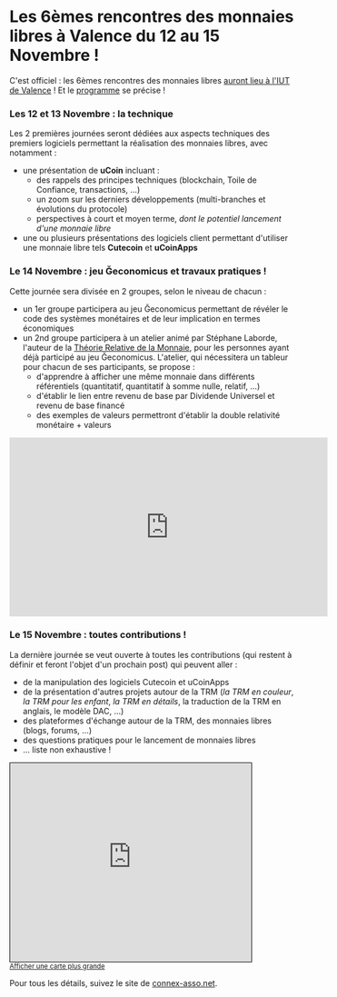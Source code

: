 # Les 6èmes rencontres des monnaies libres à Valence du 12 au 15 Novembre !

C'est officiel : les 6èmes rencontres des monnaies libres [auront lieu à l'IUT de Valence](http://connex-asso.net/?p=27) ! Et le [programme](http://connex-asso.net/?p=82) se précise !

### Les 12 et 13 Novembre : la technique

Les 2 premières journées seront dédiées aux aspects techniques des premiers logiciels permettant la réalisation des monnaies libres, avec notamment :

* une présentation de **uCoin** incluant :
  * des rappels des principes techniques (blockchain, Toile de Confiance, transactions, ...)
  * un zoom sur les derniers développements (multi-branches et évolutions du protocole)
  * perspectives à court et moyen terme, *dont le potentiel lancement d'une monnaie libre*
* une ou plusieurs présentations des logiciels client permettant d'utiliser une monnaie libre tels **Cutecoin** et **uCoinApps**

### Le 14 Novembre : jeu Ğeconomicus et travaux pratiques !

Cette journée sera divisée en 2 groupes, selon le niveau de chacun :

* un 1er groupe participera au jeu Ğeconomicus permettant de révéler le code des systèmes monétaires et de leur implication en termes économiques
* un 2nd groupe participera à un atelier animé par Stéphane Laborde, l'auteur de la [Théorie Relative de la Monnaie](http://trm.creationmonetaire.info/), pour les personnes ayant déjà participé au jeu Ğeconomicus. L'atelier, qui nécessitera un tableur pour chacun de ses participants, se propose :
  * d'apprendre à afficher une même monnaie dans différents référentiels (quantitatif, quantitatif à somme nulle, relatif, ...)
  * d'établir le lien entre revenu de base par Dividende Universel et revenu de base financé
  * des exemples de valeurs permettront d'établir la double relativité monétaire + valeurs

<iframe width="560" height="315" src="https://www.youtube.com/embed/4lDmgOvgKP4?list=PL0UDqLtXevvH1w83dlXvs7PmLKaJlFnMx" frameborder="0" allowfullscreen></iframe>

### Le 15 Novembre : toutes contributions !

La dernière journée se veut ouverte à toutes les contributions (qui restent à définir et feront l'objet d'un prochain post) qui peuvent aller :

* de la manipulation des logiciels Cutecoin et uCoinApps
* de la présentation d'autres projets autour de la TRM (*la TRM en couleur*, *la TRM pour les enfant*, *la TRM en détails*, la traduction de la TRM en anglais, le modèle DAC, ...)
* des plateformes d'échange autour de la TRM, des monnaies libres (blogs, forums, ...)
* des questions pratiques pour le lancement de monnaies libres
* ... liste non exhaustive !

<iframe width="425" height="350" frameborder="0" scrolling="no" marginheight="0" marginwidth="0" src="http://www.openstreetmap.org/export/embed.html?bbox=4.80926513671875%2C44.873632497977226%2C5.024700164794922%2C44.984713498441046&amp;layer=mapnik&amp;marker=44.92919985125153%2C4.916982650756836" style="border: 1px solid black"></iframe><br/><small><a href="http://www.openstreetmap.org/?mlat=44.9292&amp;mlon=4.9170#map=13/44.9292/4.9170">Afficher une carte plus grande</a></small>

Pour tous les détails, suivez le site de [connex-asso.net](http://connex-asso.net/).

